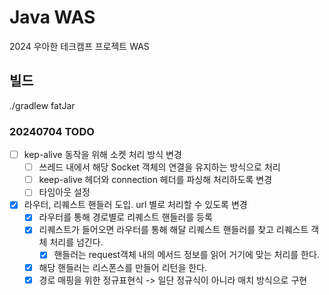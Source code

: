 # Java WAS

2024 우아한 테크캠프 프로젝트 WAS

## 빌드
./gradlew fatJar

### 20240704 TODO
- [ ] kep-alive 동작을 위해 소켓 처리 방식 변경
  - [ ] 쓰레드 내에서 해당 Socket 객체의 연결을 유지하는 방식으로 처리
  - [ ] keep-alive 헤더와 connection 헤더를 파싱해 처리하도록 변경
  - [ ] 타임아웃 설정
- [x] 라우터, 리퀘스트 핸들러 도입. url 별로 처리할 수 있도록 변경
  - [x] 라우터를 통해 경로별로 리퀘스트 핸들러를 등록
  - [x] 리퀘스트가 들어오면 라우터를 통해 해달 리퀘스트 핸들러를 찾고 리퀘스트 객체 처리를 넘긴다.
    - [x] 핸들러는 request객체 내의 메서드 정보를 읽어 거기에 맞는 처리를 한다.
  - [x] 해당 핸들러는 리스폰스를 만들어 리턴을 한다.
  - [x] 경로 매핑을 위한 정규표현식 -> 일단 정규식이 아니라 매치 방식으로 구현

